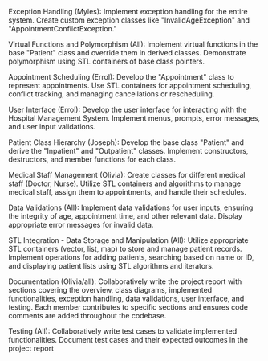 

Exception Handling (Myles):
Implement exception handling for the entire system.
Create custom exception classes like "InvalidAgeException" and "AppointmentConflictException."


Virtual Functions and Polymorphism (All):
Implement virtual functions in the base "Patient" class and override them in derived classes.
Demonstrate polymorphism using STL containers of base class pointers.

Appointment Scheduling (Errol):
Develop the "Appointment" class to represent appointments.
Use STL containers for appointment scheduling, conflict tracking, and managing cancellations or rescheduling.

User Interface (Errol):
Develop the user interface for interacting with the Hospital Management System.
Implement menus, prompts, error messages, and user input validations.

Patient Class Hierarchy (Joseph):
Develop the base class "Patient" and derive the "Inpatient" and "Outpatient" classes.
Implement constructors, destructors, and member functions for each class.

Medical Staff Management (Olivia):
Create classes for different medical staff (Doctor, Nurse).
Utilize STL containers and algorithms to manage medical staff, assign them to appointments, and handle their schedules.

Data Validations (All):
Implement data validations for user inputs, ensuring the integrity of age, appointment time, and other relevant data.
Display appropriate error messages for invalid data.

STL Integration - Data Storage and Manipulation (All):
Utilize appropriate STL containers (vector, list, map) to store and manage patient records.
Implement operations for adding patients, searching based on name or ID, and displaying patient lists using STL algorithms and iterators.

Documentation (Olivia/all):
Collaboratively write the project report with sections covering the overview, class diagrams, implemented functionalities, exception handling, data validations, user interface, and testing.
Each member contributes to specific sections and ensures code comments are added throughout the codebase.

Testing (All):
Collaboratively write test cases to validate implemented functionalities.
Document test cases and their expected outcomes in the project report
 
